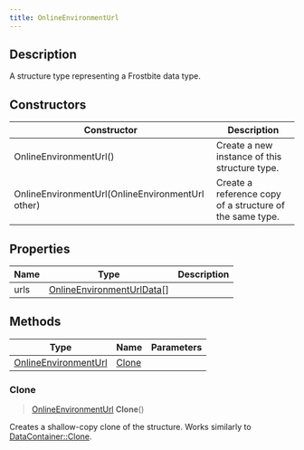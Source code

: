 ```yaml
---
title: OnlineEnvironmentUrl
---
```

## Description

A structure type representing a Frostbite data type.

## Constructors

| Constructor                                      | Description                                              |
| ------------------------------------------------ | -------------------------------------------------------- |
| OnlineEnvironmentUrl()                           | Create a new instance of this structure type.            |
| OnlineEnvironmentUrl(OnlineEnvironmentUrl other) | Create a reference copy of a structure of the same type. |

## Properties

| Name | Type                                                     | Description |
| ---- | -------------------------------------------------------- | ----------- |
| urls | [OnlineEnvironmentUrlData](OnlineEnvironmentUrlData)\[\] |             |

## Methods

| Type                                         | Name            | Parameters |
| -------------------------------------------- | --------------- | ---------- |
| [OnlineEnvironmentUrl](OnlineEnvironmentUrl) | [Clone](#clone) |            |

### Clone

> [OnlineEnvironmentUrl](OnlineEnvironmentUrl) **Clone**()

Creates a shallow-copy clone of the structure. Works similarly to [DataContainer::Clone](/vext/ref/shared/class/datacontainer#clone).
